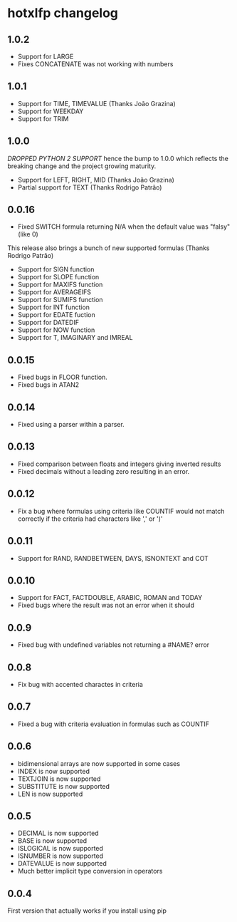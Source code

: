 # hotxlfp changelog

## 1.0.2

* Support for LARGE
* Fixes CONCATENATE was not working with numbers

## 1.0.1

* Support for TIME, TIMEVALUE (Thanks João Grazina)
* Support for WEEKDAY
* Support for TRIM

## 1.0.0

*DROPPED PYTHON 2 SUPPORT* hence the bump to 1.0.0 which reflects the breaking change and the project growing maturity.

* Support for LEFT, RIGHT, MID (Thanks João Grazina)
* Partial support for TEXT (Thanks Rodrigo Patrão)

## 0.0.16

* Fixed SWITCH formula returning N/A when the default value was "falsy" (like 0)

This release also brings a bunch of new supported formulas (Thanks Rodrigo Patrão)

* Support for SIGN function
* Support for SLOPE function
* Support for MAXIFS function
* Support for AVERAGEIFS
* Support for SUMIFS function
* Support for INT function
* Support for EDATE fuction
* Support for DATEDIF
* Support for NOW function
* Support for T, IMAGINARY and IMREAL

## 0.0.15

* Fixed bugs in FLOOR function.
* Fixed bugs in ATAN2

## 0.0.14

* Fixed using a parser within a parser.

## 0.0.13

* Fixed comparison between floats and integers giving inverted results
* Fixed decimals without a leading zero resulting in an error.

## 0.0.12

* Fix a bug where formulas using criteria like COUNTIF would not match correctly if the criteria had characters like ',' or ')'

## 0.0.11

* Support for RAND, RANDBETWEEN, DAYS, ISNONTEXT and COT

## 0.0.10

* Support for FACT, FACTDOUBLE, ARABIC, ROMAN and TODAY
* Fixed bugs where the result was not an error when it should 

## 0.0.9

* Fixed bug with undefined variables not returning a #NAME? error

## 0.0.8

* Fix bug with accented charactes in criteria

## 0.0.7

* Fixed a bug with criteria evaluation in formulas such as COUNTIF

## 0.0.6

* bidimensional arrays are now supported in some cases
* INDEX is now supported
* TEXTJOIN is now supported
* SUBSTITUTE is now supported
* LEN is now supported

## 0.0.5

* DECIMAL is now supported
* BASE is now supported
* ISLOGICAL is now supported
* ISNUMBER is now supported
* DATEVALUE is now supported
* Much better implicit type conversion in operators

## 0.0.4

First version that actually works if you install using pip
